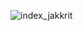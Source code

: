 ![index_jakkrit](https://user-images.githubusercontent.com/73011056/211052265-efafae69-dfda-4d79-bfb2-cd1bd69b7520.png)
